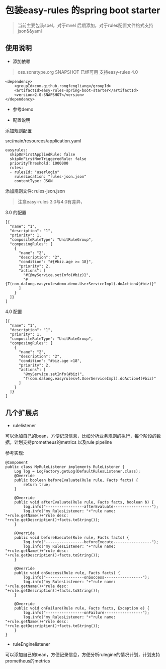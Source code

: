 #  包装easy-rules 的spring boot starter

> 当前主要包装spel，对于mvel 后期添加，对于rules配置文件格式支持json&&yaml

## 使用说明

*  添加依赖

>  oss.sonatype.org SNAPSHOT 已经可用 支持easy-rules 4.0

```code
<dependency>
    <groupId>com.github.rongfengliang</groupId>
    <artifactId>easy-rules-spring-boot-starter</artifactId>
    <version>2.0-SNAPSHOT</version>
</dependency>
```

* 参考demo


* 配置说明

添加规则配置

src/main/resources/application.yaml

```code
easyrules:
  skipOnFirstAppliedRule: false
  skipOnFirstNonTriggeredRule: false
  priorityThreshold: 1000000
  rules:
  - rulesId: "userlogin"
    rulesLocation: "rules-json.json"
    contentType: JSON

```


添加规则文件: rules-json.json

>  注意easy-rules 3.0与4.0有差异，

3.0 的配置

```code
[{
  "name": "1",
  "description": "1",
  "priority": 1,
  "compositeRuleType": "UnitRuleGroup",
  "composingRules": [
    {
      "name": "2",
      "description": "2",
      "condition": "#{#biz.age >= 18}",
      "priority": 2,
      "actions": [
        "#{@myService.setInfo(#biz)}",
        "#{T(com.dalong.easyrulesdemo.demo.UserServiceImpl).doAction4(#biz)}"
      ]
    }
  ]}
]
```

4.0 配置

```code
[{
  "name": "1",
  "description": "1",
  "priority": 1,
  "compositeRuleType": "UnitRuleGroup",
  "composingRules": [
    {
      "name": "2",
      "description": "2",
      "condition": "#biz.age >18",
      "priority": 2,
      "actions": [
        "@myService.setInfo(#biz)",
        "T(com.dalong.easyrulesv4.UserServiceImpl).doAction4(#biz)"
      ]
    }
  ]}
]
```

## 几个扩展点

* rulelistener

可以添加自己的bean，方便记录信息，比如分析业务规则的执行，每个阶段的数据，计划支持prometheus的metrics
以及rule pipeline

参考实现:
```code
@Component
public class MyRuleListener implements RuleListener {
    Log log = LogFactory.getLog(DefaultRulesListener.class);
    @Override
    public boolean beforeEvaluate(Rule rule, Facts facts) {
        return true;
    }

    @Override
    public void afterEvaluate(Rule rule, Facts facts, boolean b) {
        log.info("-----------------afterEvaluate-----------------");
        log.info("my RulesListener: "+"rule name: "+rule.getName()+"rule desc: "+rule.getDescription()+facts.toString());
    }

    @Override
    public void beforeExecute(Rule rule, Facts facts) {
        log.info("-----------------beforeExecute-----------------");
        log.info("my RulesListener: "+"rule name: "+rule.getName()+"rule desc: "+rule.getDescription()+facts.toString());
    }

    @Override
    public void onSuccess(Rule rule, Facts facts) {
        log.info("-----------------onSuccess-----------------");
        log.info("my RulesListener: "+"rule name: "+rule.getName()+"rule desc: "+rule.getDescription()+facts.toString());
    }

    @Override
    public void onFailure(Rule rule, Facts facts, Exception e) {
        log.info("-----------------onFailure-----------------");
        log.info("my RulesListener: "+"rule name: "+rule.getName()+"rule desc: "+rule.getDescription()+facts.toString());
    }
}

```
* ruleEnginelistener

可以添加自己的bean，方便记录信息，方便分析rulegine的情况计划，计划支持prometheus的metrics

